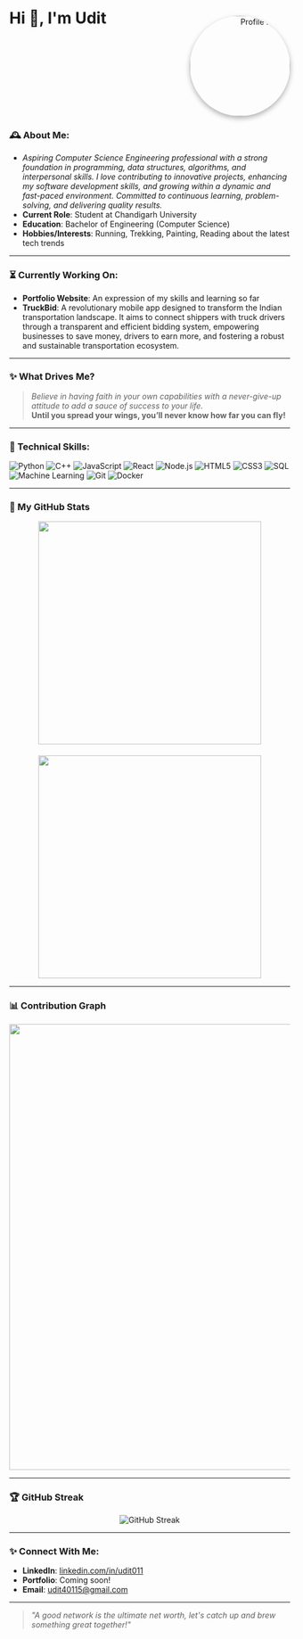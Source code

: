 # Hi 👋, I'm Udit

<div align="right" style="margin-top: -40px;">
  <img src="https://i.postimg.cc/c45nWrL5/mp-removebg-preview.png" 
       alt="Profile Image" 
       width="180" 
       style="border-radius: 50%; box-shadow: 0px 4px 10px rgba(0, 0, 0, 0.3);"/>
</div>

### 🕰 About Me:
- *Aspiring Computer Science Engineering professional with a strong foundation in programming, data structures, algorithms, and interpersonal skills. I love contributing to innovative projects, enhancing my software development skills, and growing within a dynamic and fast-paced environment. Committed to continuous learning, problem-solving, and delivering quality results.*
- **Current Role**: Student at Chandigarh University
- **Education**: Bachelor of Engineering (Computer Science)
- **Hobbies/Interests**: Running, Trekking, Painting, Reading about the latest tech trends

---

### ⏳ Currently Working On:
- **Portfolio Website**: An expression of my skills and learning so far  
- **TruckBid**: A revolutionary mobile app designed to transform the Indian transportation landscape. It aims to connect shippers with truck drivers through a transparent and efficient bidding system, empowering businesses to save money, drivers to earn more, and fostering a robust and sustainable transportation ecosystem.

---

### ✨ What Drives Me?
> *Believe in having faith in your own capabilities with a never-give-up attitude to add a sauce of success to your life.*  
> **Until you spread your wings, you’ll never know how far you can fly!**

---

### 🔧 Technical Skills:

![Python](https://img.shields.io/badge/-Python-blue)
![C++](https://img.shields.io/badge/-C%2B%2B-blue)
![JavaScript](https://img.shields.io/badge/-JavaScript-yellow)
![React](https://img.shields.io/badge/-React-blueviolet)
![Node.js](https://img.shields.io/badge/-Node.js-green)
![HTML5](https://img.shields.io/badge/-HTML5-orange)
![CSS3](https://img.shields.io/badge/-CSS3-blue)
![SQL](https://img.shields.io/badge/-SQL-lightgrey)
![Machine Learning](https://img.shields.io/badge/-Machine%20Learning-blueviolet)
![Git](https://img.shields.io/badge/-Git-orange)
![Docker](https://img.shields.io/badge/-Docker-blue)

---

### 🔄 My GitHub Stats

<div align="center" style="display: flex; flex-wrap: wrap; justify-content: center; gap: 20px;">

  <div>
    <img src="https://github-readme-stats.vercel.app/api?username=udit01111&show_icons=true&theme=radical&hide_border=true&count_private=true&include_all_commits=true" width="400px" />
  </div>

  <div>
    <img src="https://github-readme-stats.vercel.app/api/top-langs/?username=udit01111&layout=compact&theme=radical&hide_border=true" width="400px" />
  </div>

</div>

---

### 📊 Contribution Graph

<div align="center">
  <img src="https://github-readme-activity-graph.vercel.app/graph?username=udit01111&theme=radical&hide_border=true" width="800px" />
</div>

---
### 🏆 GitHub Streak

<div align="center">
  <img src="https://streak-stats.vercel.app/?user=udit01111&theme=radical&hide_border=true" alt="GitHub Streak" />
</div>


---

### 


    


### ✨ Connect With Me:

- **LinkedIn**: [linkedin.com/in/udit011](https://www.linkedin.com/in/udit011/)  
- **Portfolio**: Coming soon!  
- **Email**: udit40115@gmail.com  

---

> *"A good network is the ultimate net worth, let's catch up and brew something great together!"*
